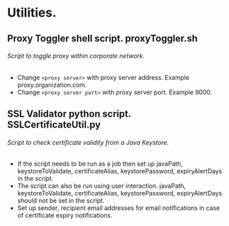 # Utilities.
## Proxy Toggler shell script. proxyToggler.sh
###### Script to toggle proxy within corporate network.
- Change `<proxy server>` with proxy server address. Example proxy.organization.com.
- Change `<proxy server port>` with proxy server port. Example 9000.

## SSL Validator python script. SSLCertificateUtil.py
###### Script to check certificate validity from a Java Keystore.
-  If the script needs to be run as a job then set up javaPath, keystoreToValidate, certificateAlias, keystorePassword, expiryAlertDays in the script.
-  The script can also be run using user interaction. javaPath, keystoreToValidate, certificateAlias, keystorePassword, expiryAlertDays should not be set in the script.
- Set up sender, recipient email addresses for email notifications in case of certificate expiry notifications.